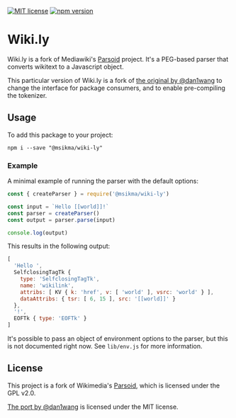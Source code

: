 [![MIT license](https://img.shields.io/badge/license-MIT-brightgreen.svg)](https://opensource.org/licenses/MIT) [![npm version](https://badge.fury.io/js/@msikma%2Fwiki-ly.svg)](https://badge.fury.io/js/@msikma%2Fwiki-ly)

# Wiki.ly

Wiki.ly is a fork of Mediawiki's [Parsoid](https://github.com/wikimedia/parsoid) project. It's a PEG-based parser that converts wikitext to a Javascript object.

This particular version of Wiki.ly is a fork of [the original by @dan1wang](https://github.com/dan1wang/wiki.ly) to change the interface for package consumers, and to enable pre-compiling the tokenizer.

## Usage

To add this package to your project:

```
npm i --save "@msikma/wiki-ly"
```

### Example

A minimal example of running the parser with the default options:

```js
const { createParser } = require('@msikma/wiki-ly')

const input = `Hello [[world]]!`
const parser = createParser()
const output = parser.parse(input)

console.log(output)
```

This results in the following output:

```js
[
  'Hello ',
  SelfclosingTagTk {
    type: 'SelfclosingTagTk',
    name: 'wikilink',
    attribs: [ KV { k: 'href', v: [ 'world' ], vsrc: 'world' } ],
    dataAttribs: { tsr: [ 6, 15 ], src: '[[world]]' }
  },
  '!',
  EOFTk { type: 'EOFTk' }
]
```

It's possible to pass an object of environment options to the parser, but this is not documented right now. See `lib/env.js` for more information.

## License

This project is a fork of Wikimedia's [Parsoid](https://github.com/wikimedia/parsoid), which is licensed under the GPL v2.0.

[The port by @dan1wang](https://github.com/dan1wang/wiki.ly) is licensed under the MIT license.
